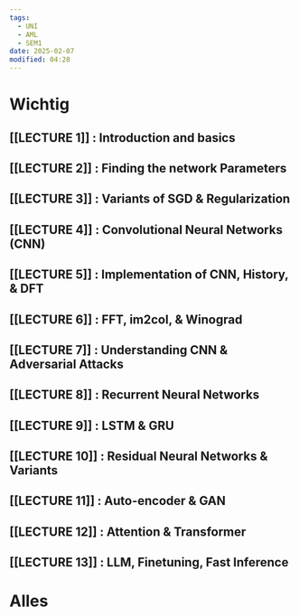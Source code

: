 ```yaml
---
tags:
  - UNI
  - AML
  - SEM1
date: 2025-02-07
modified: 04:28
---
```

# Wichtig
## [[LECTURE 1]] : Introduction and basics
## [[LECTURE 2]] : Finding the network Parameters
## [[LECTURE 3]] : Variants of SGD & Regularization
## [[LECTURE 4]] : Convolutional Neural Networks (CNN)
## [[LECTURE 5]] : Implementation of CNN, History, & DFT
## [[LECTURE 6]] : FFT, im2col, & Winograd
## [[LECTURE 7]] : Understanding CNN & Adversarial Attacks
## [[LECTURE 8]] : Recurrent Neural Networks
## [[LECTURE 9]] : LSTM & GRU
## [[LECTURE 10]] : Residual Neural Networks & Variants
## [[LECTURE 11]] : Auto-encoder & GAN
## [[LECTURE 12]] : Attention & Transformer
## [[LECTURE 13]] : LLM, Finetuning, Fast Inference


# Alles

